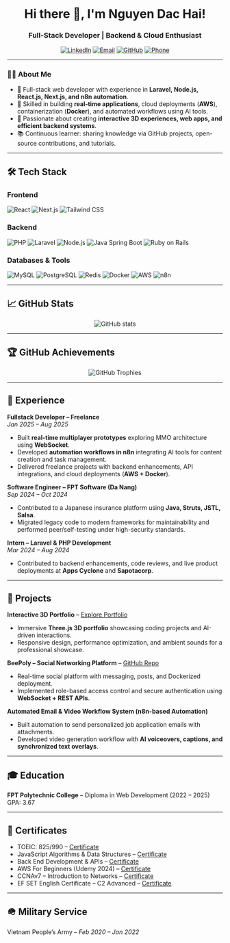 <h1 align="center">Hi there 👋, I'm Nguyen Dac Hai!</h1>
<h3 align="center">Full-Stack Developer | Backend & Cloud Enthusiast</h3>

<p align="center">
  <a href="https://www.linkedin.com/in/hainguyendac/" target="_blank"><img alt="LinkedIn" src="https://img.shields.io/badge/LinkedIn-blue?style=flat&logo=linkedin"></a>
  <a href="mailto:haindpd07304@fpt.edu.vn"><img alt="Email" src="https://img.shields.io/badge/Email-D14836?style=flat&logo=gmail&logoColor=white"></a>
  <a href="https://github.com/nguyendachai0"><img alt="GitHub" src="https://img.shields.io/badge/GitHub-black?style=flat&logo=github"></a>
  <a href="tel:+84389755071"><img alt="Phone" src="https://img.shields.io/badge/Phone-25B3C1?style=flat&logo=android"></a>
</p>

---

### 👨‍💻 About Me
- 💼 Full-stack web developer with experience in **Laravel, Node.js, React.js, Next.js, and n8n automation**.  
- 🌱 Skilled in building **real-time applications**, cloud deployments (**AWS**), containerization (**Docker**), and automated workflows using AI tools.  
- 🚀 Passionate about creating **interactive 3D experiences, web apps, and efficient backend systems**.  
- 📚 Continuous learner: sharing knowledge via GitHub projects, open-source contributions, and tutorials.

---

## 🛠 Tech Stack

### Frontend
<p align="left">
  <img src="https://img.shields.io/badge/React-61DAFB?style=flat&logo=react&logoColor=black" alt="React" />
  <img src="https://img.shields.io/badge/Next.js-000000?style=flat&logo=next.js&logoColor=white" alt="Next.js" />
  <img src="https://img.shields.io/badge/TailwindCSS-38B2AC?style=flat&logo=tailwind-css&logoColor=white" alt="Tailwind CSS" />
</p>

### Backend
<p align="left">
  <img src="https://img.shields.io/badge/PHP-777BB4?style=flat&logo=php&logoColor=white" alt="PHP" />
  <img src="https://img.shields.io/badge/Laravel-FF2D20?style=flat&logo=laravel&logoColor=white" alt="Laravel" />
  <img src="https://img.shields.io/badge/Node.js-339933?style=flat&logo=node.js&logoColor=white" alt="Node.js" />
  <img src="https://img.shields.io/badge/Java%20Spring%20Boot-6DB33F?style=flat&logo=spring&logoColor=white" alt="Java Spring Boot" />
  <img src="https://img.shields.io/badge/Ruby%20on%20Rails-CC0000?style=flat&logo=ruby-on-rails&logoColor=white" alt="Ruby on Rails" />
</p>

### Databases & Tools
<p align="left">
  <img src="https://img.shields.io/badge/MySQL-4479A1?style=flat&logo=mysql&logoColor=white" alt="MySQL" />
  <img src="https://img.shields.io/badge/PostgreSQL-316192?style=flat&logo=postgresql&logoColor=white" alt="PostgreSQL" />
  <img src="https://img.shields.io/badge/Redis-DC382D?style=flat&logo=redis&logoColor=white" alt="Redis" />
  <img src="https://img.shields.io/badge/Docker-2496ED?style=flat&logo=docker&logoColor=white" alt="Docker" />
  <img src="https://img.shields.io/badge/AWS-FF9900?style=flat&logo=amazon-aws&logoColor=white" alt="AWS" />
  <img src="https://img.shields.io/badge/n8n-000000?style=flat&logo=n8n&logoColor=white" alt="n8n" />
</p>

---

## 📈 GitHub Stats
<p align="center">
  <img src="https://github-readme-stats.vercel.app/api?username=nguyendachai0&show_icons=true&theme=radical" alt="GitHub stats" />
</p>

---

## 🏆 GitHub Achievements
<p align="center">
  <img src="https://github-profile-trophy.vercel.app/?username=nguyendachai0&theme=radical" alt="GitHub Trophies" />
</p>

---

## 💼 Experience

**Fullstack Developer – Freelance**  
*Jan 2025 – Aug 2025*  
- Built **real-time multiplayer prototypes** exploring MMO architecture using **WebSocket**.  
- Developed **automation workflows in n8n** integrating AI tools for content creation and task management.  
- Delivered freelance projects with backend enhancements, API integrations, and cloud deployments (**AWS + Docker**).  

**Software Engineer – FPT Software (Da Nang)**  
*Sep 2024 – Oct 2024*  
- Contributed to a Japanese insurance platform using **Java, Struts, JSTL, Salsa**.  
- Migrated legacy code to modern frameworks for maintainability and performed peer/self-testing under high-security standards.  

**Intern – Laravel & PHP Development**  
*Mar 2024 – Aug 2024*  
- Contributed to backend enhancements, code reviews, and live product deployments at **Apps Cyclone** and **Sapotacorp**.  

---

## 🚀 Projects

**Interactive 3D Portfolio** – [Explore Portfolio](https://portfolio-frontend-l65i.onrender.com)  
- Immersive **Three.js 3D portfolio** showcasing coding projects and AI-driven interactions.  
- Responsive design, performance optimization, and ambient sounds for a professional showcase.  

**BeePoly – Social Networking Platform** – [GitHub Repo](https://github.com/nguyendachai0/Social-application-BeePoly)  
- Real-time social platform with messaging, posts, and Dockerized deployment.  
- Implemented role-based access control and secure authentication using **WebSocket + REST APIs**.  

**Automated Email & Video Workflow System (n8n-based Automation)**  
- Built automation to send personalized job application emails with attachments.  
- Developed video generation workflow with **AI voiceovers, captions, and synchronized text overlays**.  

---

## 🎓 Education
**FPT Polytechnic College** – Diploma in Web Development (2022 – 2025)  
GPA: 3.67  

---

## 📜 Certificates
- TOEIC: 825/990 – [Certificate](https://drive.google.com/file/d/1g36hcrP9cfj_nDJCIDENEHkrLipg333R/view)  
- JavaScript Algorithms & Data Structures – [Certificate](https://www.freecodecamp.org/certification/nguyendachai/javascript-algorithms-and-data-structures)  
- Back End Development & APIs – [Certificate](https://www.freecodecamp.org/certification/nguyendachai/back-end-development-and-apis)  
- AWS For Beginners (Udemy 2024) – [Certificate](https://www.udemy.com/certificate/UC-ef44a3f3-ab59-4170-b547-59552ed4d0fa/)  
- CCNAv7 – Introduction to Networks – [Certificate](https://github.com/nguyendachai0/CCNA_CERTIFICATE/blob/main/H%E1%BA%A3iNguy%E1%BB%85n%20%C4%90%E1%BA%AFc-FPL2023-K1-certificate.pdf)  
- EF SET English Certificate – C2 Advanced – [Certificate](https://cert.efset.org/SqgTyT)  

---

## 🪖 Military Service
Vietnam People’s Army – *Feb 2020 – Jan 2022*
